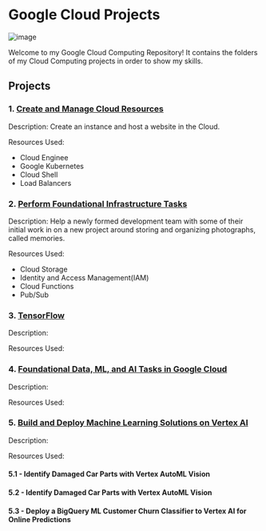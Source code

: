 # Google Cloud Projects


![image](https://github.com/moniquecardoso25/GoogleCloud-ProfessionalArchitect/assets/140358716/66e1b826-30ab-49d8-875a-f03858bb2c7e)


Welcome to my Google Cloud Computing Repository! It contains the folders of my Cloud Computing projects in order to show my skills.

## Projects

### 1. [Create and Manage Cloud Resources](https://github.com/moniquecardoso25/Google-Cloud/tree/main/Create%20and%20Manage%20Cloud%20Resources)

Description: Create an instance and host a website in the Cloud.

Resources Used:

- Cloud Enginee
- Google Kubernetes
- Cloud Shell
- Load Balancers 


### 2. [Perform Foundational Infrastructure Tasks](https://github.com/moniquecardoso25/Google-Cloud/blob/c304ae0b6805f9213c76710723a24570b87f6c9c/Perform%20Foundational%20Infrastructure%20Tasks%20/README.md)

Description: Help a newly formed development team with some of their initial work in on a new project around storing and organizing photographs, called memories.

Resources Used:

- Cloud Storage
- Identity and Access Management(IAM)
- Cloud Functions
- Pub/Sub


### 3. [TensorFlow](https://github.com/moniquecardoso25/Google-Cloud/tree/828476662634961fd7bc527243d4ab44124dd591/TensorFlow/README.md)

Description:

Resources Used:



### 4. [Foundational Data, ML, and AI Tasks in Google Cloud](https://github.com/moniquecardoso25/Google-Cloud/tree/828476662634961fd7bc527243d4ab44124dd591/Foundational%20Data%2C%20ML%2C%20and%20AI%20Tasks/README.md)

Description:

Resources Used:


### 5. [Build and Deploy Machine Learning Solutions on Vertex AI](https://github.com/moniquecardoso25/Google-Cloud/tree/main/Build%20and%20Deploy%20Machine%20Learning%20Solutions%20on%Vertex%AI)

Description:

Resources Used:

#### 5.1 - Identify Damaged Car Parts with Vertex AutoML Vision

#### 5.2 - Identify Damaged Car Parts with Vertex AutoML Vision

#### 5.3 - Deploy a BigQuery ML Customer Churn Classifier to Vertex AI for Online Predictions



